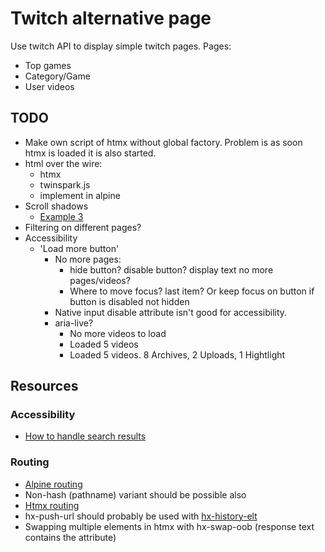 # Twitch alternative page
Use twitch API to display simple twitch pages.
Pages:
* Top games
* Category/Game
* User videos


## TODO
* Make own script of htmx without global factory. Problem is as soon htmx is loaded it is also started.
* html over the wire:
  * htmx
  * twinspark.js
  * implement in alpine
* Scroll shadows
  * [Example 3](https://codepen.io/chris22smith/pen/OJMrWgb)
* Filtering on different pages?
* Accessibility
  * 'Load more button'
    * No more pages:
      * hide button? disable button? display text no more pages/videos?
      * Where to move focus? last item? Or keep focus on button if button is disabled not hidden
    * Native input disable attribute isn't good for accessibility.
    * aria-live?
      * No more videos to load
      * Loaded 5 videos
      * Loaded 5 videos. 8 Archives, 2 Uploads, 1 Hightlight


## Resources

### Accessibility
* [How to handle search results](https://www.sajari.com/blog/wcag-compliance-guide)

### Routing
* [Alpine routing](https://github.com/alpinejs/alpine/issues/306#issuecomment-627400322)
* Non-hash (pathname) variant should be possible also
* [Htmx routing](https://htmx.org/attributes/hx-push-url/)
* hx-push-url should probably be used with [hx-history-elt](https://htmx.org/attributes/hx-history-elt/)
* Swapping multiple elements in htmx with hx-swap-oob (response text contains the attribute)

